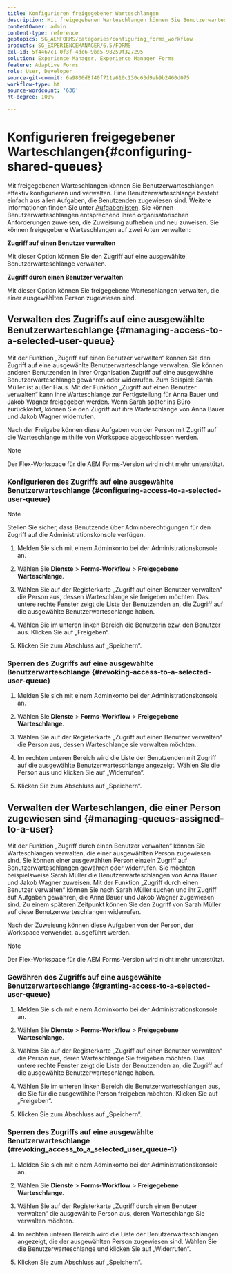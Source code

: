 ```yaml
---
title: Konfigurieren freigegebener Warteschlangen
description: Mit freigegebenen Warteschlangen können Sie Benutzerwarteschlangen effektiv konfigurieren und verwalten. Erfahren Sie, wie Sie freigegebene Warteschlangen konfigurieren.
contentOwner: admin
content-type: reference
geptopics: SG_AEMFORMS/categories/configuring_forms_workflow
products: SG_EXPERIENCEMANAGER/6.5/FORMS
exl-id: 5f4467c1-0f3f-4dc6-9bd5-98259f327295
solution: Experience Manager, Experience Manager Forms
feature: Adaptive Forms
role: User, Developer
source-git-commit: 6a9806d8f40f711a610c130c63d9ab9b2460d075
workflow-type: ht
source-wordcount: '636'
ht-degree: 100%

---
```


# Konfigurieren freigegebener Warteschlangen{#configuring-shared-queues}

Mit freigegebenen Warteschlangen können Sie Benutzerwarteschlangen effektiv konfigurieren und verwalten. Eine Benutzerwarteschlange besteht einfach aus allen Aufgaben, die Benutzenden zugewiesen sind. Weitere Informationen finden Sie unter [Aufgabenlisten](https://help.adobe.com/de_DE/livecycle/11.0/WorkspaceHelp/WS92d06802c76abadb-2b6ab502126beb6ba2f-7ffc.2.html). Sie können Benutzerwarteschlangen entsprechend Ihren organisatorischen Anforderungen zuweisen, die Zuweisung aufheben und neu zuweisen. Sie können freigegebene Warteschlangen auf zwei Arten verwalten:

**Zugriff auf einen Benutzer verwalten**

Mit dieser Option können Sie den Zugriff auf eine ausgewählte Benutzerwarteschlange verwalten.

**Zugriff durch einen Benutzer verwalten**

Mit dieser Option können Sie freigegebene Warteschlangen verwalten, die einer ausgewählten Person zugewiesen sind.

## Verwalten des Zugriffs auf eine ausgewählte Benutzerwarteschlange {#managing-access-to-a-selected-user-queue}

Mit der Funktion „Zugriff auf einen Benutzer verwalten“ können Sie den Zugriff auf eine ausgewählte Benutzerwarteschlange verwalten. Sie können anderen Benutzenden in Ihrer Organisation Zugriff auf eine ausgewählte Benutzerwarteschlange gewähren oder widerrufen. Zum Beispiel: Sarah Müller ist außer Haus. Mit der Funktion „Zugriff auf einen Benutzer verwalten“ kann ihre Warteschlange zur Fertigstellung für Anna Bauer und Jakob Wagner freigegeben werden. Wenn Sarah später ins Büro zurückkehrt, können Sie den Zugriff auf ihre Warteschlange von Anna Bauer und Jakob Wagner widerrufen.

Nach der Freigabe können diese Aufgaben von der Person mit Zugriff auf die Warteschlange mithilfe von Workspace abgeschlossen werden.

>[!NOTE]
>
>Der Flex-Workspace für die AEM Forms-Version wird nicht mehr unterstützt.

### Konfigurieren des Zugriffs auf eine ausgewählte Benutzerwarteschlange {#configuring-access-to-a-selected-user-queue}

>[!NOTE]
> 
> Stellen Sie sicher, dass Benutzende über Adminberechtigungen für den Zugriff auf die Administrationskonsole verfügen.

1. Melden Sie sich mit einem Adminkonto bei der Administrationskonsole an.
1. Wählen Sie **Dienste** > **Forms-Workflow** > **Freigegebene Warteschlange**.

1. Wählen Sie auf der Registerkarte „Zugriff auf einen Benutzer verwalten“ die Person aus, dessen Warteschlange sie freigeben möchten. Das untere rechte Fenster zeigt die Liste der Benutzenden an, die Zugriff auf die ausgewählte Benutzerwarteschlange haben.
1. Wählen Sie im unteren linken Bereich die Benutzerin bzw. den Benutzer aus. Klicken Sie auf „Freigeben“.
1. Klicken Sie zum Abschluss auf „Speichern“.

### Sperren des Zugriffs auf eine ausgewählte Benutzerwarteschlange {#revoking-access-to-a-selected-user-queue}

1. Melden Sie sich mit einem Adminkonto bei der Administrationskonsole an.
1. Wählen Sie **Dienste** > **Forms-Workflow** > **Freigegebene Warteschlange**.

1. Wählen Sie auf der Registerkarte „Zugriff auf einen Benutzer verwalten“ die Person aus, dessen Warteschlange sie verwalten möchten.
1. Im rechten unteren Bereich wird die Liste der Benutzenden mit Zugriff auf die ausgewählte Benutzerwarteschlange angezeigt. Wählen Sie die Person aus und klicken Sie auf „Widerrufen“.
1. Klicken Sie zum Abschluss auf „Speichern“.

## Verwalten der Warteschlangen, die einer Person zugewiesen sind {#managing-queues-assigned-to-a-user}

Mit der Funktion „Zugriff durch einen Benutzer verwalten“ können Sie Warteschlangen verwalten, die einer ausgewählten Person zugewiesen sind. Sie können einer ausgewählten Person einzeln Zugriff auf Benutzerwarteschlangen gewähren oder widerrufen. Sie möchten beispielsweise Sarah Müller die Benutzerwarteschlangen von Anna Bauer und Jakob Wagner zuweisen. Mit der Funktion „Zugriff durch einen Benutzer verwalten“ können Sie nach Sarah Müller suchen und ihr Zugriff auf Aufgaben gewähren, die Anna Bauer und Jakob Wagner zugewiesen sind. Zu einem späteren Zeitpunkt können Sie den Zugriff von Sarah Müller auf diese Benutzerwarteschlangen widerrufen.

Nach der Zuweisung können diese Aufgaben von der Person, der Workspace verwendet, ausgeführt werden.

>[!NOTE]
>
>Der Flex-Workspace für die AEM Forms-Version wird nicht mehr unterstützt.

### Gewähren des Zugriffs auf eine ausgewählte Benutzerwarteschlange {#granting-access-to-a-selected-user-queue}

1. Melden Sie sich mit einem Adminkonto bei der Administrationskonsole an.
1. Wählen Sie **Dienste** > **Forms-Workflow** > **Freigegebene Warteschlange**.

1. Wählen Sie auf der Registerkarte „Zugriff auf einen Benutzer verwalten“ die Person aus, deren Warteschlange Sie freigeben möchten. Das untere rechte Fenster zeigt die Liste der Benutzenden an, die Zugriff auf die ausgewählte Benutzerwarteschlange haben.
1. Wählen Sie im unteren linken Bereich die Benutzerwarteschlangen aus, die Sie für die ausgewählte Person freigeben möchten. Klicken Sie auf „Freigeben“.
1. Klicken Sie zum Abschluss auf „Speichern“.

### Sperren des Zugriffs auf eine ausgewählte Benutzerwarteschlange {#revoking_access_to_a_selected_user_queue-1}

1. Melden Sie sich mit einem Adminkonto bei der Administrationskonsole an.
1. Wählen Sie **Dienste** > **Forms-Workflow** > **Freigegebene Warteschlange**.

1. Wählen Sie auf der Registerkarte „Zugriff durch einen Benutzer verwalten“ die ausgewählte Person aus, deren Warteschlange Sie verwalten möchten.
1. Im rechten unteren Bereich wird die Liste der Benutzerwarteschlangen angezeigt, die der ausgewählten Person zugewiesen sind. Wählen Sie die Benutzerwarteschlange und klicken Sie auf „Widerrufen“.
1. Klicken Sie zum Abschluss auf „Speichern“.
